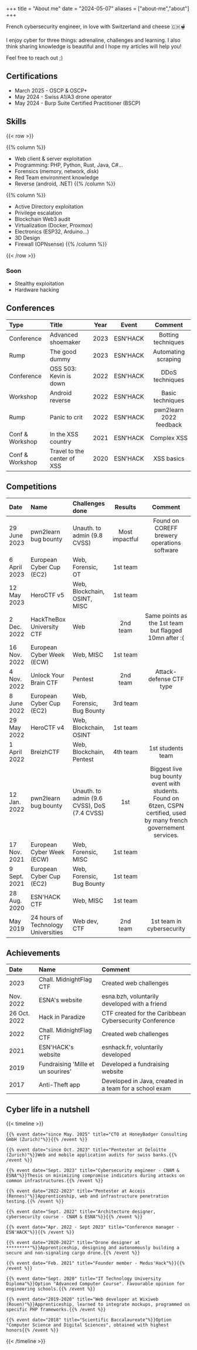 +++
title = "About me"
date = "2024-05-07"
aliases = ["about-me","about"]
+++

French cybersecurity engineer, in love with Switzerland and cheese 🇨🇭🫕

I enjoy cyber for three things: adrenaline, challenges and learning. I also think sharing knowledge is beautiful and I hope my articles will help you!

Feel free to reach out ;)

## Certifications
- March 2025 - OSCP & OSCP+
- May 2024 - Swiss A1/A3 drone operator
- May 2024 - Burp Suite Certified Practitioner (BSCP)

## Skills

{{< row >}}

{{% column %}}
* Web client & server exploitation
* Programming: PHP, Python, Rust, Java, C#...
* Forensics (memory, network, disk)
* Red Team environment knowledge
* Reverse (android, .NET)
{{% /column %}}

{{% column %}}
* Active Directory exploitation
* Privilege escalation
* Blockchain Web3 audit
* Virtualization (Docker, Proxmox)
* Electronics (ESP32, Arduino...)
* 3D Design
* Firewall (OPNsense)
{{% /column %}}

{{< /row >}}

### Soon
* Stealthy exploitation
* Hardware hacking

## Conferences

| Type            | Title                       | Year | Event    | Comment                |
| :-----------    | :-------------------------- | :--: | :------: | :--------------------: |
| Conference      | Advanced shoemaker          | 2023 | ESN'HACK | Botting techniques
| Rump            | The good dummy              | 2023 | ESN'HACK | Automating scraping
| Conference      | OSS 503: Kevin is down      | 2022 | ESN'HACK | DDoS techniques
| Workshop        | Android reverse             | 2022 | ESN'HACK | Basic techniques
| Rump            | Panic to crit               | 2022 | ESN'HACK | pwn2learn 2022 feedback
| Conf & Workshop | In the XSS country          | 2021 | ESN'HACK | Complex XSS
| Conf & Workshop | Travel to the center of XSS | 2020 | ESN'HACK | XSS basics

## Competitions
| Date         | Name                                | Challenges done                             | Results        | Comment                |
| :----------- | :---------------------------------- | :------------------------------------------ | :------------: | :--------------------: |
| 29 June 2023 | pwn2learn bug bounty                | Unauth. to admin (9.8 CVSS)                 | Most impactful | Found on COREFF brewery operations software
| 6 April 2023 | European Cyber Cup (EC2)            | Web, Forensic, OT                           | 1st team       |
| 12 May 2023  | HeroCTF v5                          | Web, Blockchain, OSINT, MISC                | 1st team       |
| 2 Dec. 2022  | HackTheBox University CTF           | Web                                         | 2nd team       | Same points as the 1st team but flagged 10mn after :(
| 16 Nov. 2022 | European Cyber Week (ECW)           | Web, MISC                                   | 1st team       |
| 4 Nov. 2022  | Unlock Your Brain CTF               | Pentest                                     | 2nd team       | Attack-defense CTF type
| 8 June 2022  | European Cyber Cup (EC2)            | Web, Forensic, Bug Bounty                   | 3rd team       |
| 29 May 2022  | HeroCTF v4                          | Web, Blockchain, OSINT                      | 1st team       |
| 1 April 2022 | BreizhCTF                           | Web, Blockchain, Pentest                    | 4th team       | 1st students team
| 12 Jan. 2022 | pwn2learn bug bounty                | Unauth. to admin (9.6 CVSS), DoS (7.4 CVSS) | 1st            | Biggest live bug bounty event with students. Found on 6tzen, CSPN certified, used by many french governement services.
| 17 Nov. 2021 | European Cyber Week (ECW)           | Web, Forensic, MISC                         | 1st team       |
| 9 Sept. 2021 | European Cyber Cup (EC2)            | Web, Forensic, Bug Bounty                   | 1st team       |
| 28 Aug. 2020 | ESN'HACK CTF                        | Web, MISC                                   | 1st team       |
| May 2019     | 24 hours of Technology Universities | Web dev, CTF                                | 2nd team       | 1st team in cybersecurity

## Achievements
| Date         | Name                               | Comment             |
| :----------- | :--------------------------------- | :-------------------------- |
| 2023         | Chall. MidnightFlag CTF            | Created web challenges
| Nov. 2022    | ESNA's website                     | esna.bzh, voluntarily developed with a friend
| 26 Oct. 2022 | Hack in Paradize                   | CTF created for the Caribbean Cybersecurity Conference
| 2022         | Chall. MidnightFlag CTF            | Created web challenges
| 2021         | ESN'HACK's website                 | esnhack.fr, voluntarily developed
| 2019         | Fundraising 'Mille et un sourires' | Developed a fundraising website
| 2017         | Anti-Theft app                     | Developed in Java, created in a team for a school exam

## Cyber life in a nutshell

{{< timeline >}}

    {{% event date="since May. 2025" title="CTO at HoneyBadger Consulting GmbH (Zurich)"%}}{{% /event %}}

    {{% event date="since Oct. 2023" title="Pentester at Deloitte (Zurich)"%}}Web and mobile application audits for swiss banks.{{% /event %}}
    
    {{% event date="Sept. 2023" title="Cybersecurity engineer - CNAM & ESNA"%}}Thesis on minimizing compromise indicators during attacks on common infrastructures.{{% /event %}}

    {{% event date="2022-2023" title="Pentester at Acceis (Rennes)"%}}Apprenticeship, web and infrastructure penetration testing.{{% /event %}}
    
    {{% event date="Sept. 2022" title="Architecture designer, cybersecurity course - CNAM & ESNA"%}}{{% /event %}}
    
    {{% event date="Apr. 2022 - Sept 2023" title="Conference manager - ESN'HACK"%}}{{% /event %}}

    {{% event date="2020-2022" title="Drone designer at *********"%}}Apprenticeship, designing and autonomously building a secure and non-signaling cargo drone.{{% /event %}}

    {{% event date="Feb. 2021" title="Founder member - Medus'Hack"%}}{{% /event %}}

    {{% event date="Sept. 2020" title="IT Technology University Diploma"%}}Option "Advanced Computer Course". Favourable opinion for engineering schools.{{% /event %}}

    {{% event date="2019-2020" title="Web developer at Wixiweb (Rouen)"%}}Apprenticeship, learned to integrate mockups, programmed on specific PHP frameworks.{{% /event %}}

    {{% event date="2018" title="Scientific Baccalaureate"%}}Option "Computer Science and Digital Sciences", obtained with highest honors{{% /event %}}

{{< /timeline >}}